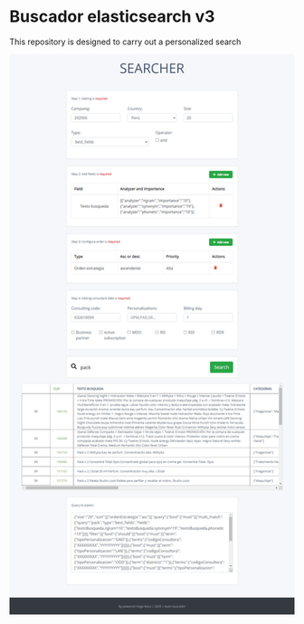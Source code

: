 # Buscador elasticsearch v3

This repository is designed to carry out a personalized search

![image-readme](./image-readme.png)
